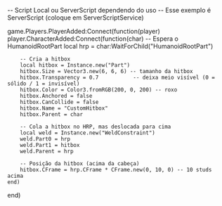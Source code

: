 
-- Script Local ou ServerScript dependendo do uso
-- Esse exemplo é ServerScript (coloque em ServerScriptService)

game.Players.PlayerAdded:Connect(function(player)
    player.CharacterAdded:Connect(function(char)
        -- Espera o HumanoidRootPart
        local hrp = char:WaitForChild("HumanoidRootPart")

        -- Cria a hitbox
        local hitbox = Instance.new("Part")
        hitbox.Size = Vector3.new(6, 6, 6) -- tamanho da hitbox
        hitbox.Transparency = 0.7           -- deixa meio visível (0 = sólido / 1 = invisível)
        hitbox.Color = Color3.fromRGB(200, 0, 200) -- roxo
        hitbox.Anchored = false
        hitbox.CanCollide = false
        hitbox.Name = "CustomHitbox"
        hitbox.Parent = char

        -- Cola a hitbox no HRP, mas deslocada para cima
        local weld = Instance.new("WeldConstraint")
        weld.Part0 = hrp
        weld.Part1 = hitbox
        weld.Parent = hrp

        -- Posição da hitbox (acima da cabeça)
        hitbox.CFrame = hrp.CFrame * CFrame.new(0, 10, 0) -- 10 studs acima
    end)
end)

